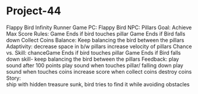 # Project-44

Flappy Bird Infinity Runner Game
PC: Flappy Bird
NPC: Pillars
Goal: Achieve Max Score
Rules: 
	Game Ends if bird touches pillar
	Game Ends if Bird falls down
	Collect Coins
Balance: Keep balancing the bird between the pillars
Adaptivity: 
	decrease space in b/w pillars
	increase velocity of pillars
Chance vs. Skill:
	chanceGame Ends if bird touches pillar
		Game Ends if Bird falls down
	skill- 	keep balancing the bird between the pillars
Feedback:
	 play sound after 100 points
	 play sound when touches pillar/ falling down
	 play sound when touches coins
	increase score when collect coins
	destroy coins
Story:  
	ship with hidden treasure sunk, bird tries to find it while avoiding obstacles

